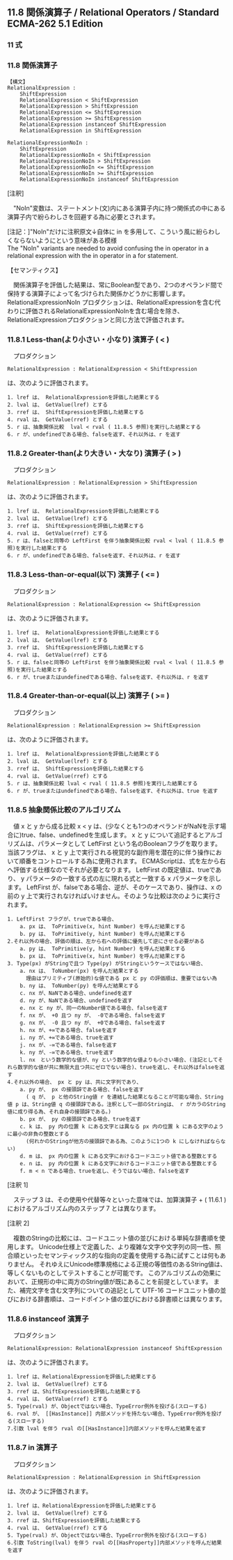 11.8 関係演算子 / Relational Operators / Standard ECMA-262 5.1 Edition
----------------------------------------------------------------------

### 11 式

### 11.8 関係演算子

    【構文】
    RelationalExpression :
        ShiftExpression
        RelationalExpression < ShiftExpression
        RelationalExpression > ShiftExpression
        RelationalExpression <= ShiftExpression
        RelationalExpression >= ShiftExpression
        RelationalExpression instanceof ShiftExpression
        RelationalExpression in ShiftExpression

    RelationalExpressionNoIn :
        ShiftExpression
        RelationalExpressionNoIn < ShiftExpression
        RelationalExpressionNoIn > ShiftExpression
        RelationalExpressionNoIn <= ShiftExpression
        RelationalExpressionNoIn >= ShiftExpression
        RelationalExpressionNoIn instanceof ShiftExpression

[注釈]

　"NoIn"変数は、ステートメント(文)内にある演算子内に持つ関係式の中にある演算子内で紛らわしさを回避する為に必要とされます。

[注記：]"NoIn"だけに注釈原文↓自体に in
を多用して、こういう風に紛らわしくならないようにという意味がある模様\
 The "NoIn" variants are needed to avoid confusing the in operator in a
relational expression with the in operator in a for statement.

【セマンティクス】

　関係演算子を評価した結果は、常にBoolean型であり、2つのオペランド間で保持する演算子によって名づけられた関係かどうかに影響します。
RelationalExpressionNoIn
プロダクションは、RelationalExpressionを含む代わりに評価されるRelationalExpressionNoInを含む場合を除き、RelationalExpressionプロダクションと同じ方法で評価されます。

### 11.8.1 Less-than(より小さい・小なり) 演算子 ( \< )

　プロダクション

    RelationalExpression : RelationalExpression < ShiftExpression

は、次のように評価されます。

    1. lref は、 RelationalExpressionを評価した結果とする
    2. lval は、 GetValue(lref) とする
    3. rref は、 ShiftExpressionを評価した結果とする
    4. rval は、 GetValue(rref) とする
    5. r は、抽象関係比較  lval < rval ( 11.8.5 参照)を実行した結果とする
    6. r が、undefinedである場合、falseを返す、それ以外は、r を返す

### 11.8.2 Greater-than(より大きい・大なり) 演算子 ( \> )

　プロダクション

    RelationalExpression : RelationalExpression > ShiftExpression

は、次のように評価されます。

    1. lref は、 RelationalExpressionを評価した結果とする
    2. lval は、 GetValue(lref) とする
    3. rref は、 ShiftExpressionを評価した結果とする
    4. rval は、 GetValue(rref) とする
    5. r は、falseと同等の LeftFirst を伴う抽象関係比較 rval < lval ( 11.8.5 参照)を実行した結果とする
    6. r が、undefinedである場合、falseを返す、それ以外は、r を返す

### 11.8.3 Less-than-or-equal(以下) 演算子 ( \<= )

　プロダクション

    RelationalExpression : RelationalExpression <= ShiftExpression

は、次のように評価されます。

    1. lref は、 RelationalExpressionを評価した結果とする
    2. lval は、 GetValue(lref) とする
    3. rref は、 ShiftExpressionを評価した結果とする
    4. rval は、 GetValue(rref) とする
    5. r は、falseと同等の LeftFirst を伴う抽象関係比較 rval < lval ( 11.8.5 参照)を実行した結果とする
    6. r が、trueまたはundefinedである場合、falseを返す、それ以外は、r を返す

### 11.8.4 Greater-than-or-equal(以上) 演算子 ( \>= )

　プロダクション

    RelationalExpression : RelationalExpression >= ShiftExpression

は、次のように評価されます。

    1. lref は、 RelationalExpressionを評価した結果とする
    2. lval は、 GetValue(lref) とする
    3. rref は、 ShiftExpressionを評価した結果とする
    4. rval は、 GetValue(rref) とする
    5. r は、抽象関係比較 lval < rval ( 11.8.5 参照)を実行した結果とする
    6. r が、trueまたはundefinedである場合、falseを返す、それ以外は、true を返す

### 11.8.5 抽象関係比較のアルゴリズム

　値 x と y から成る比較 x \< y
は、(少なくとも1つのオペランドがNaNを示す場合に)true、false、undefinedを生成します。
x と y について追記するとアルゴリズムは、パラメータとして LeftFirst
という名のBooleanフラグを取ります。 当該フラグは、 x と y
上で実行される視覚的な副作用を潜在的に伴う操作において順番をコントロールする為に使用されます。
ECMAScriptは、式を左から右へ評価する仕様なのでそれが必要となります。
LeftFirst の既定値は、trueであり、 y
パラメータの一致する式の左に現れる式と一致する x パラメータを示します。
LeftFirst が、falseである場合、逆が、そのケースであり、操作は、x の前の
y
上で実行されなければいけません。そのような比較は次のように実行されます。

    1. LeftFirst フラグが、trueである場合、
        a. px は、 ToPrimitive(x, hint Number) を呼んだ結果とする
        b. py は、 ToPrimitive(y, hint Number) を呼んだ結果とする
    2.それ以外の場合、評価の順は、左から右への評価に優先して逆にさせる必要がある
        a. py は、 ToPrimitive(y, hint Number) を呼んだ結果とする
        b. px は、 ToPrimitive(x, hint Number) を呼んだ結果とする
    3. Type(px) がStringで且つ Type(py) がStringというケースではない場合、
        a. nx は、 ToNumber(px) を呼んだ結果とする
          理由はプリミティブ(原始的)な値である px と py の評価順は、重要ではない為
        b. ny は、 ToNumber(py) を呼んだ結果とする
        c. nx が、NaNである場合、undefinedを返す
        d. ny が、NaNである場合、undefinedを返す
        e. nx と ny が、同一のNumber値である場合、falseを返す
        f. nx が、 +0 且つ ny が、 -0である場合、falseを返す
        g. nx が、 -0 且つ ny が、 +0である場合、falseを返す
        h. nx が、+∞である場合、falseを返す
        i. ny が、+∞である場合、trueを返す
        j. nx が、-∞である場合、falseを返す
        k. ny が、-∞である場合、trueを返す
        l. nx　という数学的な値が、ny という数学的な値よりも小さい場合、(注記としてそれら数学的な値が共に無限大且つ共にゼロでない場合)、trueを返し、それ以外はfalseを返す
    4.それ以外の場合、 px と py は、共に文字列であり、
        a. py が、 px の接頭辞である場合、falseを返す
          ( q が、 p と他のString値 r を連結した結果となることが可能な場合、String値 p は、String値 q の接頭辞である。注釈として一部のStringは、 r がカラのString値に成り得る為、それ自身の接頭辞である。)
        b. px が、 py の接頭辞である場合、trueを返す
        c. k は、 py 内の位置 k にある文字とは異なる px 内の位置 k にある文字のように最小の非負の整数とする
          (何れかのStringが他方の接頭辞である為、このように1つの k にしなければならない)
        d. m は、 px 内の位置 k にある文字におけるコードユニット値である整数とする
        e. n は、 py 内の位置 k にある文字におけるコードユニット値である整数とする
        f. m < n である場合、trueを返し、そうではない場合、falseを返す

[注釈 1]

　ステップ 3 は、その使用や代替等々といった意味では、加算演算子 + (
11.6.1 )におけるアルゴリズム内のステップ 7 とは異なります。

[注釈 2]

　複数のStringの比較には、コードユニット値の並びにおける単純な辞書順を使用します。
Unicode仕様上で定義した、より複雑な文字や文字列の同一性、照合順といったセマンティックス的な指向の定義を使用する為に試すことは何もありません。
それゆえにUnicode標準規格による正規の等価性のあるString値は、等しくないものとしてテストすることが可能です。
このアルゴリズムの効果において、正規形の中に両方のString値が既にあることを前提としています。
また、補完文字を含む文字列についての追記として UTF-16
コードユニット値の並びにおける辞書順は、コードポイント値の並びにおける辞書順とは異なります。

### 11.8.6 instanceof 演算子

　プロダクション

    RelationalExpression: RelationalExpression instanceof ShiftExpression

は、次のように評価されます。

    1. lref は、RelationalExpressionを評価した結果とする
    2. lval は、 GetValue(lref) とする
    3. rref は、ShiftExpressionを評価した結果とする
    4. rval は、 GetValue(rref) とする
    5. Type(rval) が、Objectではない場合、TypeError例外を投げる(スローする)
    6. rval が、 [[HasInstance]] 内部メソッドを持たない場合、TypeError例外を投げる(スローする)
    7.引数 lval を伴う rval の[[HasInstance]]内部メソッドを呼んだ結果を返す

### 11.8.7 in 演算子

　プロダクション

    RelationalExpression : RelationalExpression in ShiftExpression

は、次のように評価されます。

    1. lref は、RelationalExpressionを評価した結果とする
    2. lval は、 GetValue(lref) とする
    3. rref は、ShiftExpressionを評価した結果とする
    4. rval は、 GetValue(rref) とする
    5. Type(rval) が、Objectではない場合、TypeError例外を投げる(スローする)
    6.引数 ToString(lval) を伴う rval の[[HasProperty]]内部メソッドを呼んだ結果を返す

